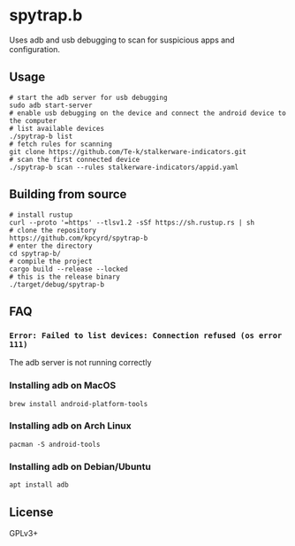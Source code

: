 # spytrap.b

Uses adb and usb debugging to scan for suspicious apps and configuration.

## Usage

    # start the adb server for usb debugging
    sudo adb start-server
    # enable usb debugging on the device and connect the android device to the computer
    # list available devices
    ./spytrap-b list
    # fetch rules for scanning
    git clone https://github.com/Te-k/stalkerware-indicators.git
    # scan the first connected device
    ./spytrap-b scan --rules stalkerware-indicators/appid.yaml

## Building from source

    # install rustup
    curl --proto '=https' --tlsv1.2 -sSf https://sh.rustup.rs | sh
    # clone the repository
    https://github.com/kpcyrd/spytrap-b
    # enter the directory
    cd spytrap-b/
    # compile the project
    cargo build --release --locked
    # this is the release binary
    ./target/debug/spytrap-b

## FAQ

### `Error: Failed to list devices: Connection refused (os error 111)`

The adb server is not running correctly

### Installing adb on MacOS

    brew install android-platform-tools

### Installing adb on Arch Linux

    pacman -S android-tools

### Installing adb on Debian/Ubuntu

    apt install adb

## License

GPLv3+
